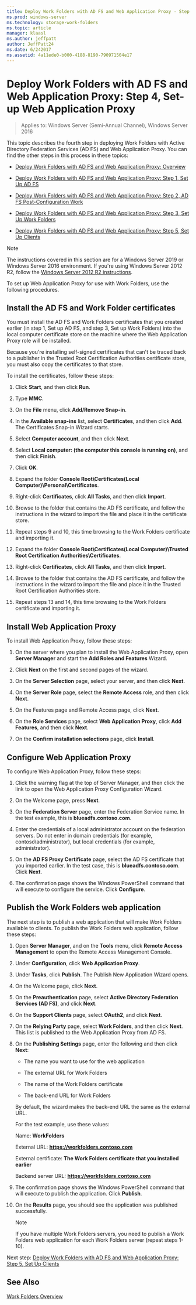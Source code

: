 ```yaml
---
title: Deploy Work Folders with AD FS and Web Application Proxy - Step 4, Set Up Web Application Proxy
ms.prod: windows-server
ms.technology: storage-work-folders
ms.topic: article
manager: klaasl
ms.author: jeffpatt
author: JeffPatt24
ms.date: 6/242017
ms.assetid: 4a11ede0-b000-4188-8190-790971504e17
---
```

# Deploy Work Folders with AD FS and Web Application Proxy: Step 4, Set-up Web Application Proxy

>Applies to: Windows Server (Semi-Annual Channel), Windows Server 2016

This topic describes the fourth step in deploying Work Folders with Active Directory Federation Services (AD FS) and Web Application Proxy. You can find the other steps in this process in these topics:  
  
-   [Deploy Work Folders with AD FS and Web Application Proxy: Overview](deploy-work-folders-adfs-overview.md)  
  
-   [Deploy Work Folders with AD FS and Web Application Proxy: Step 1, Set Up AD FS](deploy-work-folders-adfs-step1.md)  
  
-   [Deploy Work Folders with AD FS and Web Application Proxy: Step 2, AD FS Post-Configuration Work](deploy-work-folders-adfs-step2.md)  
  
-   [Deploy Work Folders with AD FS and Web Application Proxy: Step 3, Set Up Work Folders](deploy-work-folders-adfs-step3.md)  
  
-   [Deploy Work Folders with AD FS and Web Application Proxy: Step 5, Set Up Clients](deploy-work-folders-adfs-step5.md)  

> [!NOTE]
>   The instructions covered in this section are for a Windows Server 2019 or Windows Server 2016 environment. If you're using Windows Server 2012 R2, follow the [Windows Server 2012 R2 instructions](https://technet.microsoft.com/library/dn747208(v=ws.11).aspx).

To set up Web Application Proxy for use with Work Folders, use the following procedures.  
  
## Install the AD FS and Work Folder certificates  
You must install the AD FS and Work Folders certificates that you created earlier (in step 1, Set up AD FS, and step 3, Set up Work Folders) into the local computer certificate store on the machine where the Web Application Proxy role will be installed.  
  
Because you're installing self-signed certificates that can't be traced back to a publisher in the Trusted Root Certification Authorities certificate store, you must also copy the certificates to that store.  
  
To install the certificates, follow these steps:  
  
1.  Click **Start**, and then click **Run**.  
  
2.  Type **MMC**.  
  
3.  On the **File** menu, click **Add/Remove Snap-in**.  
  
4.  In the **Available snap-ins** list, select **Certificates**, and then click **Add**. The Certificates Snap-in Wizard starts.  
  
5.  Select **Computer account**, and then click **Next**.  
  
6.  Select **Local computer: (the computer this console is running on)**, and then click **Finish**.  
  
7.  Click **OK**.  
  
8.  Expand the folder **Console Root\Certificates\(Local Computer)\Personal\Certificates**.  
  
9. Right-click **Certificates**, click **All Tasks**, and then click **Import**.  
  
10. Browse to the folder that contains the AD FS certificate, and follow the instructions in the wizard to import the file and place it in the certificate store.  
  
11. Repeat steps 9 and 10, this time browsing to the Work Folders certificate and importing it.  
  
12. Expand the folder **Console Root\Certificates\(Local Computer)\Trusted Root Certification Authorities\Certificates**.  
  
13. Right-click **Certificates**, click **All Tasks**, and then click **Import**.  
  
14. Browse to the folder that contains the AD FS certificate, and follow the instructions in the wizard to import the file and place it in the Trusted Root Certification Authorities store.  
  
15. Repeat steps 13 and 14, this time browsing to the Work Folders certificate and importing it.  
  
## Install Web Application Proxy  
To install Web Application Proxy, follow these steps:  
  
1.  On the server where you plan to install the Web Application Proxy, open **Server Manager** and start the **Add Roles and Features** Wizard.  
  
2.  Click **Next** on the first and second pages of the wizard.  
  
3.  On the **Server Selection** page, select your server, and then click **Next**.  
  
4.  On the **Server Role** page, select the **Remote Access** role, and then click **Next**.  
  
5.  On the Features page and Remote Access page, click **Next**.  
  
6.  On the **Role Services** page, select **Web Application Proxy**, click **Add Features**, and then click **Next**.

7.  On the **Confirm installation selections** page, click **Install**.  
  
## Configure Web Application Proxy  
To configure Web Application Proxy, follow these steps:  
  
1.  Click the warning flag at the top of Server Manager, and then click the link to open the Web Application Proxy Configuration Wizard.  
  
2.  On the Welcome page, press **Next**.  
  
3.  On the **Federation Server** page, enter the Federation Service name. In the test example, this is **blueadfs.contoso.com**.  
  
4.  Enter the credentials of a local administrator account on the federation servers. Do not enter in domain credentials (for example, contoso\administrator), but local credentials (for example, administrator).  
  
5.  On the **AD FS Proxy Certificate** page, select the AD FS certificate that you imported earlier. In the test case, this is **blueadfs.contoso.com**. Click **Next**.  
  
6.  The confirmation page shows the Windows PowerShell command that will execute to configure the service. Click **Configure**.  
  
## Publish the Work Folders web application  
The next step is to publish a web application that will make Work Folders available to clients. To publish the Work Folders web application, follow these steps:  
  
1. Open **Server Manager**, and on the **Tools** menu, click **Remote Access Management** to open the Remote Access Management Console.  
  
2. Under **Configuration**, click **Web Application Proxy**.  
  
3. Under **Tasks**, click **Publish**. The Publish New Application Wizard opens.  
  
4. On the Welcome page, click **Next**.  
  
5. On the **Preauthentication** page, select **Active Directory Federation Services (AD FS)**, and click **Next**.  
  
6. On the **Support Clients** page, select **OAuth2**, and click **Next**.

7. On the **Relying Party** page, select **Work Folders**, and then click **Next**. This list is published to the Web Application Proxy from AD FS.  
  
8. On the **Publishing Settings** page, enter the following and then click **Next**:  
  
   -   The name you want to use for the web application  
  
   -   The external URL for Work Folders  
  
   -   The name of the Work Folders certificate  
  
   -   The back-end URL for Work Folders  
  
   By default, the wizard makes the back-end URL the same as the external URL.  
  
   For the test example, use these values:  
  
   Name: **WorkFolders**  
  
   External URL: **https://workfolders.contoso.com**  
  
   External certificate: **The Work Folders certificate that you installed earlier**  
  
   Backend server URL: **https://workfolders.contoso.com**  
  
9. The confirmation page shows the Windows PowerShell command that will execute to publish the application. Click **Publish**.  
  
10. On the **Results** page, you should see the application was published successfully.
    >[!NOTE]
    > If you have multiple Work Folders servers, you need to publish a Work Folders web application for each Work Folders server (repeat steps 1-10).  
  
Next step: [Deploy Work Folders with AD FS and Web Application Proxy: Step 5, Set Up Clients](deploy-work-folders-adfs-step5.md)  
  
## See Also  
[Work Folders Overview](Work-Folders-Overview.md)  
  

